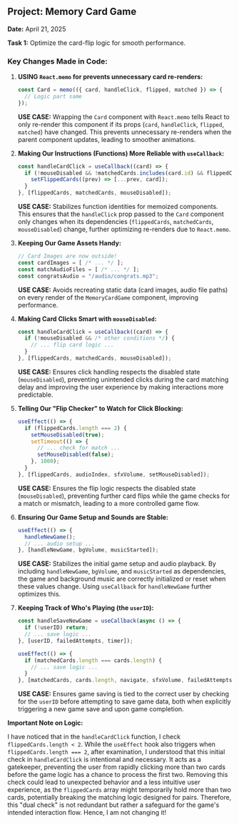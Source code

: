## Project: Memory Card Game

**Date:** April 21, 2025

**Task 1:** Optimize the card-flip logic for smooth performance.

### Key Changes Made in Code:

1.  **USING `React.memo` for prevents unnecessary card re-renders:**

    ```javascript
    const Card = memo(({ card, handleClick, flipped, matched }) => {
      // Logic part same
    });
    ```

    **USE CASE:** Wrapping the `Card` component with `React.memo` tells React to only re-render this component if its props (`card`, `handleClick`, `flipped`, `matched`) have changed. This prevents unnecessary re-renders when the parent component updates, leading to smoother animations.

2.  **Making Our Instructions (Functions) More Reliable with `useCallback`:**

    ```javascript
    const handleCardClick = useCallback((card) => {
      if (!mouseDisabled && !matchedCards.includes(card.id) && flippedCards.length < 2 && !flippedCards.some((c) => c.id === card.id)) {
        setFlippedCards((prev) => [...prev, card]);
      }
    }, [flippedCards, matchedCards, mouseDisabled]);
    ```

    **USE CASE:** Stabilizes function identities for memoized components. This ensures that the `handleClick` prop passed to the `Card` component only changes when its dependencies (`flippedCards`, `matchedCards`, `mouseDisabled`) change, further optimizing re-renders due to `React.memo`.

3.  **Keeping Our Game Assets Handy:**

    ```javascript
    // Card Images are now outside!
    const cardImages = [ /* ... */ ];
    const matchAudioFiles = [ /* ... */ ];
    const congratsAudio = "/audio/congrats.mp3";
    ```

    **USE CASE:** Avoids recreating static data (card images, audio file paths) on every render of the `MemoryCardGame` component, improving performance.

4.  **Making Card Clicks Smart with `mouseDisabled`:**

    ```javascript
    const handleCardClick = useCallback((card) => {
      if (!mouseDisabled && /* other conditions */) {
        // ... flip card logic ...
      }
    }, [flippedCards, matchedCards, mouseDisabled]);
    ```

    **USE CASE:** Ensures click handling respects the disabled state (`mouseDisabled`), preventing unintended clicks during the card matching delay and improving the user experience by making interactions more predictable.

5.  **Telling Our "Flip Checker" to Watch for Click Blocking:**

    ```javascript
    useEffect(() => {
      if (flippedCards.length === 2) {
        setMouseDisabled(true);
        setTimeout(() => {
          // ... check for match ...
          setMouseDisabled(false);
        }, 1000);
      }
    }, [flippedCards, audioIndex, sfxVolume, setMouseDisabled]);
    ```

    **USE CASE:** Ensures the flip logic respects the disabled state (`mouseDisabled`), preventing further card flips while the game checks for a match or mismatch, leading to a more controlled game flow.

6.  **Ensuring Our Game Setup and Sounds are Stable:**

    ```javascript
    useEffect(() => {
      handleNewGame();
      // ... audio setup ...
    }, [handleNewGame, bgVolume, musicStarted]);
    ```

    **USE CASE:** Stabilizes the initial game setup and audio playback. By including `handleNewGame`, `bgVolume`, and `musicStarted` as dependencies, the game and background music are correctly initialized or reset when these values change. Using `useCallback` for `handleNewGame` further optimizes this.

7.  **Keeping Track of Who's Playing (the `userID`):**

    ```javascript
    const handleSaveNewGame = useCallback(async () => {
      if (!userID) return;
      // ... save logic ...
    }, [userID, failedAttempts, timer]);

    useEffect(() => {
      if (matchedCards.length === cards.length) {
        // ... save logic ...
      }
    }, [matchedCards, cards.length, navigate, sfxVolume, failedAttempts, timer, userID]);
    ```

    **USE CASE:** Ensures game saving is tied to the correct user by checking for the `userID` before attempting to save game data, both when explicitly triggering a new game save and upon game completion.

**Important Note on Logic:**

I have noticed that in the `handleCardClick` function, I check `flippedCards.length < 2`. While the `useEffect` hook also triggers when `flippedCards.length === 2`, after examination, I understood that this initial check in `handleCardClick` is intentional and necessary. It acts as a gatekeeper, preventing the user from rapidly clicking more than two cards before the game logic has a chance to process the first two. Removing this check could lead to unexpected behavior and a less intuitive user experience, as the `flippedCards` array might temporarily hold more than two cards, potentially breaking the matching logic designed for pairs. Therefore, this "dual check" is not redundant but rather a safeguard for the game's intended interaction flow. Hence, I am not changing it!


